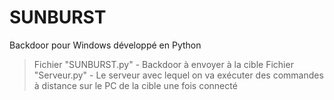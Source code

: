 # SUNBURST
Backdoor pour Windows développé en Python

> Fichier "SUNBURST.py" - Backdoor à envoyer à la cible
> Fichier "Serveur.py"  - Le serveur avec lequel on va exécuter des commandes à distance sur le PC de la cible une fois connecté
